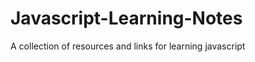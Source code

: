 Javascript-Learning-Notes
=========================

A collection of resources and links for learning javascript
